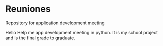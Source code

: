 # Reuniones
Repository for application development meeting

Hello
Help me app development meeting in python. It is my school project and is the final grade to graduate.
